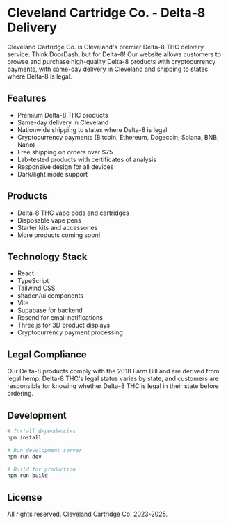 
# Cleveland Cartridge Co. - Delta-8 Delivery

Cleveland Cartridge Co. is Cleveland's premier Delta-8 THC delivery service. Think DoorDash, but for Delta-8! Our website allows customers to browse and purchase high-quality Delta-8 products with cryptocurrency payments, with same-day delivery in Cleveland and shipping to states where Delta-8 is legal.

## Features

- Premium Delta-8 THC products
- Same-day delivery in Cleveland
- Nationwide shipping to states where Delta-8 is legal
- Cryptocurrency payments (Bitcoin, Ethereum, Dogecoin, Solana, BNB, Nano)
- Free shipping on orders over $75
- Lab-tested products with certificates of analysis
- Responsive design for all devices
- Dark/light mode support

## Products

- Delta-8 THC vape pods and cartridges
- Disposable vape pens
- Starter kits and accessories
- More products coming soon!

## Technology Stack

- React
- TypeScript
- Tailwind CSS
- shadcn/ui components
- Vite
- Supabase for backend
- Resend for email notifications
- Three.js for 3D product displays
- Cryptocurrency payment processing

## Legal Compliance

Our Delta-8 products comply with the 2018 Farm Bill and are derived from legal hemp. Delta-8 THC's legal status varies by state, and customers are responsible for knowing whether Delta-8 THC is legal in their state before ordering.

## Development

```bash
# Install dependencies
npm install

# Run development server
npm run dev

# Build for production
npm run build
```

## License

All rights reserved. Cleveland Cartridge Co. 2023-2025.
